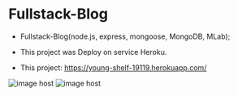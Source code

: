 ﻿# Fullstack-Blog

- Fullstack-Blog(node.js, express, mongoose, MongoDB, MLab);

- This project was Deploy on service Heroku.

- This project: https://young-shelf-19119.herokuapp.com/

<img src="https://images2.imgbox.com/e2/be/DfhrJG7k_o.jpg" alt="image host"/>

<img src="https://images2.imgbox.com/43/06/Eag8y1U3_o.jpg" alt="image host"/>
